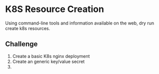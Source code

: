 # K8S Resource Creation

Using command-line tools and information available on the web, dry run create k8s resources.

## Challenge

1. Create a basic K8s nginx deployment
2. Create an generic key/value secret
3. 